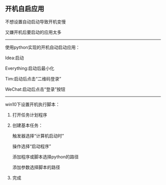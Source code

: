 ## 开机自启应用

不想设置自动启动导致开机变慢

又嫌开机后要启动的应用太多

---
使用python实现的开机自动启动应用：

Idea:启动

Everything:启动后最小化

Tim:启动后点击“二维码登录”

WeChat:启动后点击“登录”按钮

---
win10下设置开机执行脚本：
1. 打开任务计划程序
2. 创建基本任务：

   触发器选择“计算机启动时”
   
   操作选择“启动程序”
   
   添加程序或脚本选择python的路径
   
   添加参数选择脚本的路径
3. 完成
